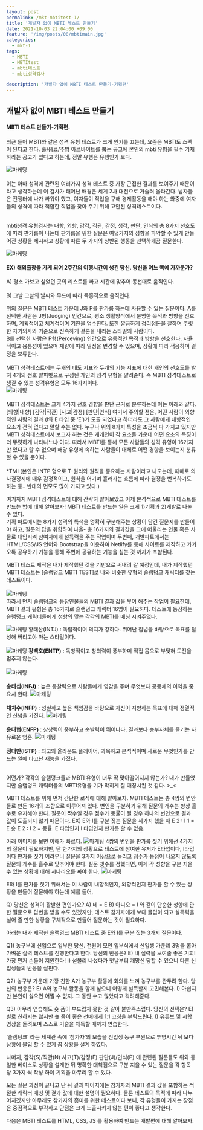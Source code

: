```yaml
---
layout: post
permalink: /mkt-mbtitest-1/
title: '개발자 없이 MBTI 테스트 만들기'
date: 2021-10-03 22:04:00 +09:00
feature: '/img/posts/08/mbtimain.jpg'
categories:
  - mkt-1
tags:
  - MBTI
  - MBTItest
  - mbti테스트
  - mbti성격검사

description: '개발자 없이 MBTI 테스트 만들기-기획편'
---
```


## 개발자 없이 MBTI 테스트 만들기
#### MBTI 테스트 만들기-기획편.
최근 들어 MBTI와 같은 성격 유형 테스트가 크게 인기를 끄는데, 요즘은 MBTI도 스펙이 된다고 한다. 홀/음료/주방 아르바이트를 뽑는 공고에 본인의 mbti 유형을 필수 기재하라는 공고가 있다고 하는데, 정말 유행은 유행인가 보다.
<br>

![마케팅](/img/posts/08/mbti_5.PNG)<br>
<br>
이는 아마 성격에 관련된 여러가지 성격 테스트 중 가장 근접한 결과를 보여주기 때문이라고 생각하는데 이 검사가 태어난 배경은 세계 2차 대전으로 거슬러 올라간다.
남자들은 전쟁터에 나가 싸워야 했고, 여자들이 직업을 구해 경제활동을 해야 하는 와중에 여자들의 성격에 따라 적합한 직업을 찾아 주기 위해 고안된 성격테스트이다.
<br>
<br>

mbti성격 유형검사는 내향, 외향, 감각, 직관, 감정, 생각, 판단, 인식의 총 8가지 선호도에 따라 판가름이 나는데 판가름을 위한 질문은 여덟가지의 성향을 파악할 수 있게 만들어진 상황을 제시하고 상황에 따른 두 가지의 상반된 행동을 선택하게끔 질문한다.
<br>

![마케팅](/img/posts/08/mbti_7.PNG)
<br>
<br>
<b>EX) 해외출장을 가게 되어 2주간의 여행시간이 생긴 당신. 당신을 어느 쪽에 가까운가?</b>
<br><br>
A)	평소 가보고 싶었던 곳의 리스트를 짜고 시간에 맞추어 동선대로 움직인다.
<br><br>
B)	그날 그날의 날씨와 무드에 따라 즉흥적으로 움직인다.
<br>

위의 질문은 MBTI 테스트 가운데 J와 P를 판가름 하는데 사용할 수 있는 질문이다.
A를 선택한 사람은 J형(Judging) 인간으로, 평소 생활양식에서 분명한 목적과 방향을 선호하며, 계획적이고 체계적이며 기한을 엄수한다. 또한 깔끔하게 정리정돈을 잘하며 뚜렷한 자기의사와 기준으로 신속하게 결론을 내리는 스타일의 사람이다.<br>
B를 선택한 사람은 P형(Perceving) 인간으로 유동적인 목적과 방향을 선호한다. 자율적이고 융통성이 있으며 재량에 따라 일정을 변경할 수 있으며, 상황에 따라 적응하며 결정을 보류한다.<br>
<br>
MBTI 성격테스트에는 두개의 태도 지표와 두개의 기능 지표에 대한 개인의 선호도를 밝혀 4개의 선호 알파벳으로 구성된 개인의 성격 유형을 알려준다. 즉 MBTI 성격테스트로 생길 수 있는 성격유형은 모두 16가지이다.<br>
![마케팅](/img/posts/08/mbti_8.png)<br>
<br>
MBTI 성격테스트는 크게 4가지 선호 경향을 판단 근거로 분류하는데 이는 아래와 같다.<br>
[외향|내향] [감각|직관] [사고|감정] [판단|인식]
여기서 주의할 점은, 어떤 사람이 외향적인 사람의 결과 (I와 E 타입 중 ‘E’)가 도출 되었다고 하더라도 그 사람에게 내향적인 요소가 전혀 없다고 말할 수는 없다. 누구나 위의 8가지 특성을 조금씩 다 가지고 있지만 MBTI 성격테스트에서 보고자 하는 것은 개개인이 각 요소들 가운데 어떤 요소의 특징이 더 뚜렷하게 나타나느냐 이다. 따라서 MBTI를 통해 모든 사람들의 성격 유형이 16가지만 있다고 할 수 없으며 해당 유형에 속하는 사람들이 대체로 어떤 경향을 보이는지 분류할 수 있을 뿐이다.<br><br>
*TMI (본인은 INTP 형으로 T-원리와 원칙을 중요하는 사람이라고 나오는데, 때때로 의사결정시에 매우 감정적이고, 원칙을 어기며 흘러가는 흐름에 따라 결정을 번복하기도 하는 등.. 반대의 면모도 많이 가지고 있다.)<br>

여기까지 MBTI 성격테스트에 대해 간략히 알아보았고 이제 본격적으로 MBTI 테스트를 만드는 법에 대해 알아보자!
MBTI 테스트를 만드는 일은 크게 1)기획과 2)개발로 나눌 수 있다.<br>
기획 파트에서는 8가지 성격의 특색을 명확히 구분해주는 상황이 담긴 질문지를 만들어야 하고,
질문의 답을 취합하여 나올- 총 16가지의 결과값을 그에 어울리는 인물 혹은 사물로 대입시켜
참여자에게 설득력을 주는 작업이며 두번째, 개발파트에서는 HTML/CSS/JS 언어와 Bootstrap을 이용하여 Netlify를 통해 사이트를 제작하고 카카오톡 공유하기 기능을 통해 주변에 공유하는 기능을 심는 것 까지가 포함된다.<br>

MBTI 테스트 제작은 내가 제작했던 것을 기반으로 써내려 갈 예정인데,
내가 제작했던 MBTI 테스트는 [슬램덩크 MBTI TEST]로 나와 비슷한 유형의 슬램덩크 캐릭터를 찾는 테스트이다.<br><br>
![마케팅](/img/posts/08/mbti_9.gif)
<br>
따라서 먼저 슬램덩크의 등장인물들의 MBTI 결과 값을 부여 해주는 작업이 필요한데,
MBTI 결과 유형은 총 16가지로 슬램덩크 캐릭터 16명이 필요하다.
테스트에 등장하는 슬램덩크 캐릭터들에게 성향의 맞는 각각의 MBTI를 매칭 시켜주었다.<br>

![마케팅](/img/posts/08/hts.jfif)
황태산(INTJ)
: 독립적이며 의지가 강하다. 뛰어난 집념을 바탕으로 목표를 달성해 버리고야 마는 스타일이다.
<br><br>
![마케팅](/img/posts/08/kbh2.jfif)
<b>강백호(ENTP)</b>
: 독창적이고 창의력이 풍부하며 직접 몸으로 부딪혀 도전을 멈추지 않는다.
<br><br>
![마케팅](/img/posts/08/sts.png)
<br><br>
<b>송태섭(INFJ)</b>
: 높은 통찰력으로 사람들에게 영감을 주며 무엇보다 공동체의 이익을 중요시 한다.
![마케팅](/img/posts/08/ccs.jpg)
<br><br>
<b>채치수(INFP)</b>
: 성실하고 높은 책임감을 바탕으로 자신이 지향하는 목표에 대해 정열적인 신념을 가진다.
![마케팅](/img/posts/08/ydh.jpg)
<br><br>
<b>윤대협(ENFP)</b>
: 상상력이 풍부하고 순발력이 뛰어나다. 결과보다 승부자체를 즐기는 자유로운 영혼.
![마케팅](/img/posts/08/jdm.jpg)
<br><br>
<b>정대만(ISTP)</b>
: 최고의 올라운드 플레이어, 과묵하고 분석적이며 새로운 무엇인가를 만드는 일에 타고난 재능을 가졌다.
<br><br>

어떤가? 각각의 슬램덩크들과 MBTI 유형이 너무 딱 맞아떨어지지 않는가?
내가 만들었지만 슬램덩크 캐릭터들의 MBTI유형을 기가 막히게 잘 매칭시킨 것 같다. >_<

MBTI 테스트를 위해 먼저 간단한 로직에 대해 알아보자.
MBTI 테스트는 총 4쌍의 변안들로 만든 16개의 조합으로 이루어져 있다. 변인을 구분하기 위해 질문의 개수는 항상 홀수로 유지해야 한다. 질문이 짝수일 경우 점수가 동률이 될 경우 하나의 변인으로 결과 값이 도출되지 않기 때문이다.
EX) E와 I를 구분 짓는 질문을 세가지 했을 때
E 2 : I 1 = E 승
E 2 : I 2 = 동률. E 타입인지 I 타입인지 판가름 할 수 없음.

아래 이미지를 보면 이해가 빠르다.
![마케팅](/img/posts/08/mbti_3.png)
4쌍의 변인을 판가름 짓기 위해선 4가지의 질문이 필요하지만, 단 한가지의 상황으로 테스트에 참여한 유저가 E타입이다, I타입이다 판가름 짓기 어려우니 질문을 3가지 이상으로 늘리고 점수가 동점이 나오지 않도록 질문의 개수를 홀수로 맞추어야 한다.
질문 갯수를 정했다면, 이제 각 성향을 구분 지을 수 있는 상황에 대해 시나리오를 짜야 한다.
![마케팅](/img/posts/08/mbti_4.png)

E와 I를 판가름 짓기 위해서는 이 사람이 내향적인지, 외향적인지 판가름 할 수 있는 상황을 만들어 질문해야 하는데 예를 들어,

Q) 당신은 성격이 활발한 편인가요?
A) 네 = E
B) 아니오 = I
와 같이 단순한 성향에 관한 질문으로 답변을 받을 수도 있겠지만,
테스트 참가자에게 보다 몰입이 되고 설득력을 실어 줄 만한 상황을 구체적으로 만들어 질문하는 것이 필요하다.

아래는 내가 제작한 슬램덩크 MBTI 테스트 중
E와 I를 구분 짓는 3가지 질문이다.

Q1) 농구부에 신입으로 입부한 당신. 전원이 모인 입부식에서 신입생 가운데 3명을 뽑아
가벼운 실력 테스트를 진행한다고 한다. 당신의 반응은?
E) 내 실력을 보여줄 좋은 기회! 가장 먼저 손들어 지원한다!
I) 섣불리 나섰다가 첫날부터 개망신 당할 수 있으니 다른 신입생들의 반응을 살핀다.

Q2) 농구부 가운데 가장 친한 A가 농구부 활동에 회의를 느껴 농구부를 관두려 한다.
당신의 반응은?
E) A와 농구부 활동을 함께 싶으니 어떻게 설득할지 고민해본다.
I) 아쉽지만 본인이 싫으면 어쩔 수 없지. 그 동안 수고 많았다고 격려해준다.

Q3) 아무리 연습해도 슛 폼이 부드럽지 못한 것 같아 불만족스럽다. 당신의 선택은?
E) 별로 친하지는 않지만 슛 폼이 좋은 선배에게 1:1 코칭을 부탁드린다.
I) 유튜브 및 시합영상을 돌려보며 스스로 기술을 체득할 때까지 연습한다.

‘슬램덩크’ 라는 세계관 속에 ‘참가자’의 모습을 신입생 농구 부원으로 투영시킨 뒤 보다 상황에
몰입 할 수 있게 끔 상황을 설계 하였다.

나머지,
감각(S)/직관(N) 사고(T)/감정(F) 판단(J)/인식(P) 에 관련된 질문들도 위와 동일한 베이스로 상황을 설계한 뒤 명확한 대척점으로 구분 지을 수 있는 질문을 각 항목 당 3가지 씩 작성 하여 기획을 마무리 할 수 있다.

모든 질문 과정이 끝나고 난 뒤 결과 페이지에는 참가자의 MBTI 결과 값을 포함하는 적절한 캐릭터 매칭 및 결과 값에 대한 설명이 필요하다. 물론 테스트의 목적에 따라 나누어지겠지만 아무래도 참가자의 흥미를 위한 테스트이다 보니, 각 유형들이 가지는 장점은 중점적으로 부각하고 단점은 크게 노출시키지 않는 편이 좋다고 생각한다.

다음은 MBTI 테스트를 HTML, CSS, JS 를 활용하여 만드는 개발편에 대해 알아보자.
